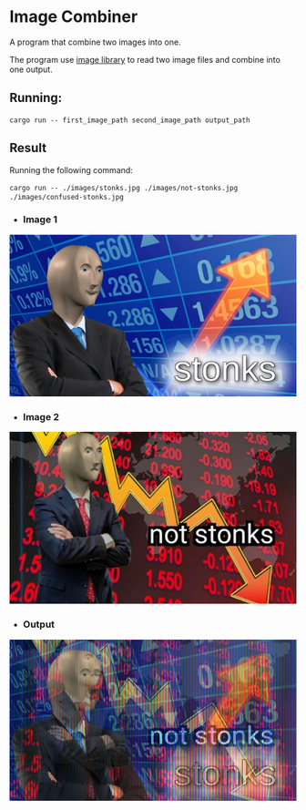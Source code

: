 # Image Combiner
A program that combine two images into one.

The program use [image library](https://github.com/image-rs/image) to read two image files and combine into one output.

## Running:
```shell
cargo run -- first_image_path second_image_path output_path
```

## Result
Running the following command:
```shell
cargo run -- ./images/stonks.jpg ./images/not-stonks.jpg ./images/confused-stonks.jpg
```
- ### Image 1
![image 1](images/stonks.jpg)
- ### Image 2
![image 2](images/not-stonks.jpg)

- ### Output
![output](images/output.jpg)